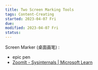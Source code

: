 ```yaml
---
title: Two Screen Marking Tools
tags: Content-Creating   
started: 2023-04-07 Fri
due: 
modified: 2023-04-07 Fri
status: 
---
```

Screen Marker (桌面画笔) : 
- epic pen
- [ZoomIt - Sysinternals | Microsoft Learn](https://learn.microsoft.com/en-us/sysinternals/downloads/zoomit)